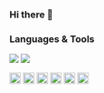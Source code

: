 ### Hi there 👋

<!--
**sayaoyuri/sayaoyuri** is a ✨ _special_ ✨ repository because its `README.md` (this file) appears on your GitHub profile.

Here are some ideas to get you started:

- 🔭 I’m currently working on ...
- 🌱 I’m currently learning ...
- 👯 I’m looking to collaborate on ...
- 🤔 I’m looking for help with ...
- 💬 Ask me about ...
- 📫 How to reach me: ...
- 😄 Pronouns: ...
- ⚡ Fun fact: ...
-->

### Languages & Tools

<img src="https://cdn.jsdelivr.net/gh/devicons/devicon/icons/javascript/javascript-original.svg" /> <img src="https://cdn.jsdelivr.net/gh/devicons/devicon/icons/html5/html5-original-wordmark.svg" />

<img height="20px" src="https://img.shields.io/badge/HTML5-E34F26?style=for-the-badge&logo=html5&logoColor=white" />
<img height="20px" src="https://img.shields.io/badge/CSS3-1572B6?style=for-the-badge&logo=css3&logoColor=white" />
<img height="20px" src="https://img.shields.io/badge/React-20232A?style=for-the-badge&logo=react&logoColor=61DAFB" />
<img height="20px" src="https://img.shields.io/badge/styled--components-DB7093?style=for-the-badge&logo=styled-components&logoColor=white" />
<img height="20px" src="https://img.shields.io/badge/Sass-CC6699?style=for-the-badge&logo=sass&logoColor=white" />
<img height="20px" src="https://img.shields.io/badge/Vite-B73BFE?style=for-the-badge&logo=vite&logoColor=FFD62E" />
